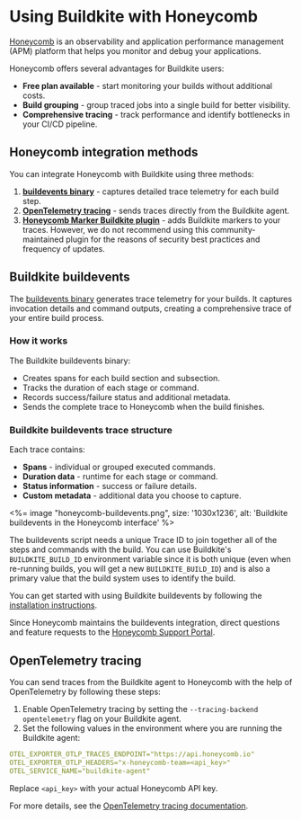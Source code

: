 # Using Buildkite with Honeycomb

[Honeycomb](https://www.honeycomb.io/) is an observability and application performance management (APM) platform that helps you monitor and debug your applications.

Honeycomb offers several advantages for Buildkite users:

- **Free plan available** - start monitoring your builds without additional costs.
- **Build grouping** - group traced jobs into a single build for better visibility.
- **Comprehensive tracing** - track performance and identify bottlenecks in your CI/CD pipeline.

## Honeycomb integration methods

You can integrate Honeycomb with Buildkite using three methods:

1. [**buildevents binary**](https://github.com/honeycombio/buildevents) - captures detailed trace telemetry for each build step.
2. [**OpenTelemetry tracing**](/docs/pipelines/integrations/observability/opentelemetry#opentelemetry-tracing-notification-service-honeycomb) - sends traces directly from the Buildkite agent.
3. [**Honeycomb Marker Buildkite plugin**](https://www.honeycomb.io/integration/buildkite-markers) - adds Buildkite markers to your traces. However, we do not recommend using this community-maintained plugin for the reasons of security best practices and frequency of updates.

## Buildkite buildevents

The [buildevents binary](https://github.com/honeycombio/buildevents) generates trace telemetry for your builds. It captures invocation details and command outputs, creating a comprehensive trace of your entire build process.

### How it works

The Buildkite buildevents binary:

- Creates spans for each build section and subsection.
- Tracks the duration of each stage or command.
- Records success/failure status and additional metadata.
- Sends the complete trace to Honeycomb when the build finishes.

### Buildkite buildevents trace structure

Each trace contains:

- **Spans** - individual or grouped executed commands.
- **Duration data** - runtime for each stage or command.
- **Status information** - success or failure details.
- **Custom metadata** - additional data you choose to capture.

<%= image "honeycomb-buildevents.png", size: '1030x1236', alt: 'Buildkite buildevents in the Honeycomb interface' %>

The buildevents script needs a unique Trace ID to join together all of the steps and commands with the build. You can use Buildkite's `BUILDKITE_BUILD_ID` environment variable since it is both unique (even when re-running builds, you will get a new `BUILDKITE_BUILD_ID`) and is also a primary value that the build system uses to identify the build.

You can get started with using Buildkite buildevents by following the [installation instructions](https://github.com/honeycombio/buildevents?tab=readme-ov-file#installation).

Since Honeycomb maintains the buildevents integration, direct questions and feature requests to the [Honeycomb Support Portal](https://www.honeycomb.io/support).

## OpenTelemetry tracing

You can send traces from the Buildkite agent to Honeycomb with the help of OpenTelemetry by following these steps:

1. Enable OpenTelemetry tracing by setting the `--tracing-backend opentelemetry` flag on your Buildkite agent.
2. Set the following values in the environment where you are running the Buildkite agent:

```yaml
OTEL_EXPORTER_OTLP_TRACES_ENDPOINT="https://api.honeycomb.io"
OTEL_EXPORTER_OTLP_HEADERS="x-honeycomb-team=<api_key>"
OTEL_SERVICE_NAME="buildkite-agent"
```

Replace `<api_key>` with your actual Honeycomb API key.

For more details, see the [OpenTelemetry tracing documentation](/docs/agent/v3/tracing#using-opentelemetry-tracing).
